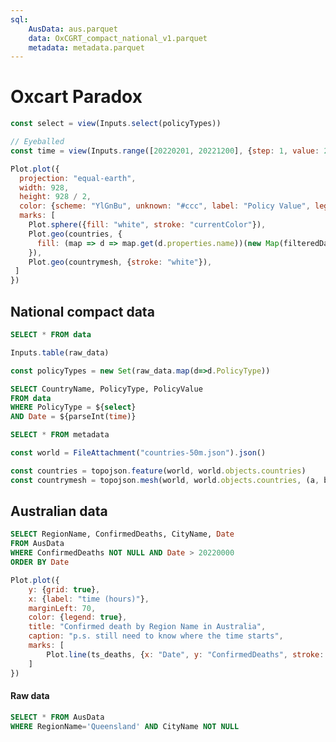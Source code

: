 ```yaml
---
sql:
    AusData: aus.parquet
    data: OxCGRT_compact_national_v1.parquet
    metadata: metadata.parquet
---
```


# Oxcart Paradox

```js
const select = view(Inputs.select(policyTypes))
```
```js
// Eyeballed
const time = view(Inputs.range([20220201, 20221200], {step: 1, value: 20220201}))
```

```js
Plot.plot({
  projection: "equal-earth",
  width: 928,
  height: 928 / 2,
  color: {scheme: "YlGnBu", unknown: "#ccc", label: "Policy Value", legend: true},
  marks: [
    Plot.sphere({fill: "white", stroke: "currentColor"}),
    Plot.geo(countries, {
      fill: (map => d => map.get(d.properties.name))(new Map(filteredData.map(d => [d.CountryName, d.PolicyValue]))),
    }),
    Plot.geo(countrymesh, {stroke: "white"}),
 ]
})
```

## National compact data

```sql id=[...raw_data]
SELECT * FROM data
```

```js
Inputs.table(raw_data)
```

```js
const policyTypes = new Set(raw_data.map(d=>d.PolicyType))
```

```sql id=[...filteredData]
SELECT CountryName, PolicyType, PolicyValue 
FROM data 
WHERE PolicyType = ${select}
AND Date = ${parseInt(time)}
```

<!-- Appendix -->

```sql id=[...metadata]
SELECT * FROM metadata
```

```js
const world = FileAttachment("countries-50m.json").json()
```
```js
const countries = topojson.feature(world, world.objects.countries)
const countrymesh = topojson.mesh(world, world.objects.countries, (a, b) => a !== b)
```

## Australian data


```sql id=[...ts_deaths]
SELECT RegionName, ConfirmedDeaths, CityName, Date 
FROM AusData 
WHERE ConfirmedDeaths NOT NULL AND Date > 20220000
ORDER BY Date 
```

```js
Plot.plot({
    y: {grid: true},
    x: {label: "time (hours)"},
    marginLeft: 70,
    color: {legend: true},
    title: "Confirmed death by Region Name in Australia",
    caption: "p.s. still need to know where the time starts",
    marks: [
        Plot.line(ts_deaths, {x: "Date", y: "ConfirmedDeaths", stroke: "RegionName"})
    ]
})
```
#### Raw data

```sql 
SELECT * FROM AusData 
WHERE RegionName='Queensland' AND CityName NOT NULL
```
